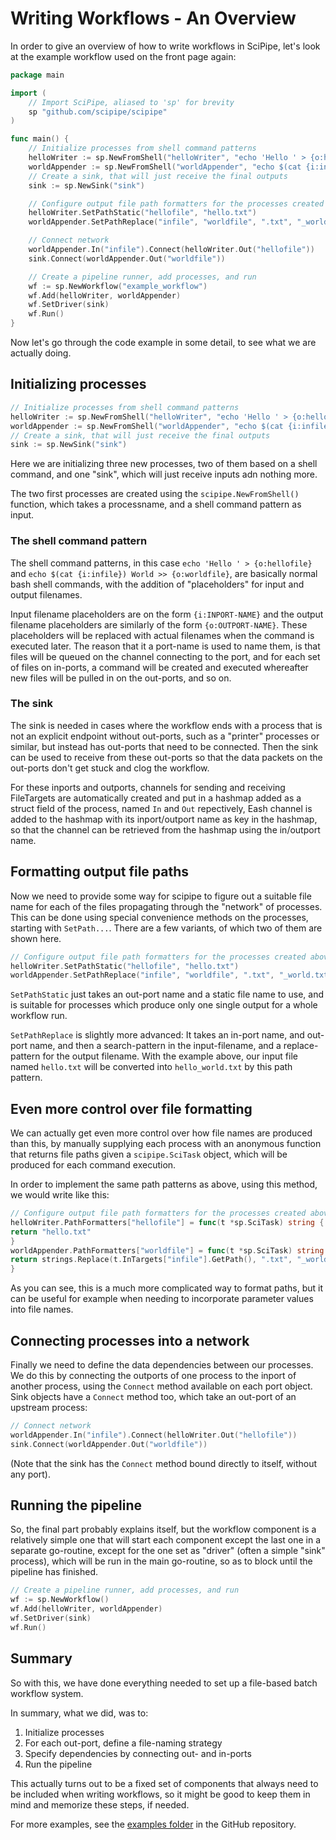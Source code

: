 # Writing Workflows - An Overview

In order to give an overview of how to write workflows in SciPipe, let's look
at the example workflow used on the front page again:

```go
package main

import (
    // Import SciPipe, aliased to 'sp' for brevity
    sp "github.com/scipipe/scipipe"
)

func main() {
    // Initialize processes from shell command patterns
    helloWriter := sp.NewFromShell("helloWriter", "echo 'Hello ' > {o:hellofile}")
    worldAppender := sp.NewFromShell("worldAppender", "echo $(cat {i:infile}) World >> {o:worldfile}")
    // Create a sink, that will just receive the final outputs
    sink := sp.NewSink("sink")

    // Configure output file path formatters for the processes created above
    helloWriter.SetPathStatic("hellofile", "hello.txt")
    worldAppender.SetPathReplace("infile", "worldfile", ".txt", "_world.txt")

    // Connect network
    worldAppender.In("infile").Connect(helloWriter.Out("hellofile"))
    sink.Connect(worldAppender.Out("worldfile"))

    // Create a pipeline runner, add processes, and run
    wf := sp.NewWorkflow("example_workflow")
    wf.Add(helloWriter, worldAppender)
    wf.SetDriver(sink)
    wf.Run()
}
```

Now let's go through the code example in some detail, to see what we are
actually doing.

## Initializing processes

```go
// Initialize processes from shell command patterns
helloWriter := sp.NewFromShell("helloWriter", "echo 'Hello ' > {o:hellofile}")
worldAppender := sp.NewFromShell("worldAppender", "echo $(cat {i:infile}) World >> {o:worldfile}")
// Create a sink, that will just receive the final outputs
sink := sp.NewSink("sink")
```

Here we are initializing three new processes, two of them based on a shell
command, and one "sink", which will just receive inputs adn nothing more.

The two first processes are created using the `scipipe.NewFromShell()`
function, which takes a processname, and a shell command pattern as input.

### The shell command pattern

The shell command patterns, in this case `echo 'Hello ' > {o:hellofile}` and
`echo $(cat {i:infile}) World >> {o:worldfile}`, are basically normal bash
shell commands, with the addition of "placeholders" for input and output
filenames.

Input filename placeholders are on the form `{i:INPORT-NAME}` and the output
filename placeholders are similarly of the form `{o:OUTPORT-NAME}`.  These
placeholders will be replaced with actual filenames when the command is
executed later. The reason that it a port-name is used to name them, is that
files will be queued on the channel connecting to the port, and for each set of
files on in-ports, a command will be created and executed whereafter new files
will be pulled in on the out-ports, and so on.

### The sink

The sink is needed in cases where the workflow ends with a process that is not
an explicit endpoint without out-ports, such as a "printer" processes or
similar, but instead has out-ports that need to be connected. Then the sink can
be used to receive from these out-ports so that the data packets on the
out-ports don't get stuck and clog the workflow.

For these inports and outports, channels for sending and receiving FileTargets
are automatically created and put in a hashmap added as a struct field of the
process, named `In` and `Out` repectively, Eash channel is added to the hashmap
with its inport/outport name as key in the hashmap, so that the channel can be
retrieved from the hashmap using the in/outport name.

## Formatting output file paths

Now we need to provide some way for scipipe to figure out a suitable file name
for each of the files propagating through the "network" of processes.  This can
be done using special convenience methods on the processes, starting with
`SetPath...`. There are a few variants, of which two of them are shown here.


```go
// Configure output file path formatters for the processes created above
helloWriter.SetPathStatic("hellofile", "hello.txt")
worldAppender.SetPathReplace("infile", "worldfile", ".txt", "_world.txt")
```

`SetPathStatic` just takes an out-port name and a static file name to use, and
is suitable for processes which produce only one single output for a whole
workflow run.

`SetPathReplace` is slightly more advanced: It takes an in-port name, and
out-port name, and then a search-pattern in the input-filename, and a
replace-pattern for the output filename.  With the example above, our input
file named `hello.txt` will be converted into `hello_world.txt` by this path
pattern.

## Even more control over file formatting

We can actually get even more control over how file names are produced than
this, by manually supplying each process with an anonymous function that
returns file paths given a `scipipe.SciTask` object, which will be produced for
each command execution.

In order to implement the same path patterns as above, using this method, we
would write like this: 

```go
// Configure output file path formatters for the processes created above
helloWriter.PathFormatters["hellofile"] = func(t *sp.SciTask) string {
return "hello.txt"
}
worldAppender.PathFormatters["worldfile"] = func(t *sp.SciTask) string {
return strings.Replace(t.InTargets["infile"].GetPath(), ".txt", "_world.txt", -1)
}
```

As you can see, this is a much more complicated way to format paths, but it can
be useful for example when needing to incorporate parameter values into file
names.

## Connecting processes into a network

Finally we need to define the data dependencies between our processes.  We do
this by connecting the outports of one process to the inport of another
process, using the `Connect` method available on each port object. Sink objects
have a `Connect` method too, which take an out-port of an upstream process:

```go
// Connect network
worldAppender.In("infile").Connect(helloWriter.Out("hellofile"))
sink.Connect(worldAppender.Out("worldfile"))
```

(Note that the sink has the `Connect` method bound directly to itself, without
any port).

## Running the pipeline

So, the final part probably explains itself, but the workflow component is a
relatively simple one that will start each component except the last one in a
separate go-routine, except for the one set as "driver" (often a simple "sink"
process), which will be run in the main go-routine, so as to block until the
pipeline has finished.

```go
// Create a pipeline runner, add processes, and run
wf := sp.NewWorkflow()
wf.Add(helloWriter, worldAppender)
wf.SetDriver(sink)
wf.Run()
```
## Summary

So with this, we have done everything needed to set up a file-based batch workflow system.

In summary, what we did, was to:

1. Initialize processes
2. For each out-port, define a file-naming strategy
3. Specify dependencies by connecting out- and in-ports
4. Run the pipeline

This actually turns out to be a fixed set of components that always need to be
included when writing workflows, so it might be good to keep them in mind and
memorize these steps, if needed.

For more examples, see the [examples folder](https://github.com/scipipe/scipipe/tree/master/examples)
in the GitHub repository.
